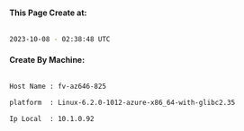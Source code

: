 
   
#### This Page Create at:

```bash

2023-10-08 - 02:38:48 UTC

```

#### Create By Machine:

```bash

Host Name : fv-az646-825

platform  : Linux-6.2.0-1012-azure-x86_64-with-glibc2.35

Ip Local  : 10.1.0.92

```

